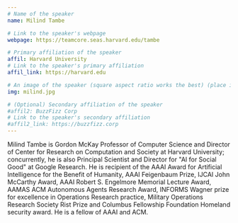 ```yaml
---
# Name of the speaker
name: Milind Tambe

# Link to the speaker's webpage
webpage: https://teamcore.seas.harvard.edu/tambe

# Primary affiliation of the speaker
affil: Harvard University
# Link to the speaker's primary affiliation
affil_link: https://harvard.edu

# An image of the speaker (square aspect ratio works the best) (place in the `assets/img/speakers` directory)
img: milind.jpg

# (Optional) Secondary affiliation of the speaker
#affil2: BuzzFizz Corp
# Link to the speaker's secondary affiliation 
#affil2_link: https://buzzfizz.corp
---
```


<!-- Whatever you write below will show up as the speaker's bio -->

Milind Tambe is Gordon McKay Professor of Computer Science and Director of Center for Research on Computation and Society at Harvard University; concurrently, he is also Principal Scientist and Director for "AI for Social Good" at Google Research. He is recipient of the AAAI  Award for Artificial Intelligence for the Benefit of Humanity,    AAAI Feigenbaum Prize,   IJCAI John McCarthy Award,    AAAI Robert S. Engelmore Memorial Lecture Award, AAMAS ACM Autonomous Agents Research Award,  INFORMS  Wagner prize for excellence in Operations Research practice, Military Operations Research Society Rist Prize and Columbus Fellowship Foundation Homeland security award.  He is a fellow of AAAI and ACM. 

